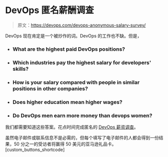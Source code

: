 # DevOps 匿名薪酬调查

> 原文：<https://devops.com/devops-anonymous-salary-survey/>

DevOps 现在肯定是一个被炒作的词。DevOps 的工作也不缺。但是，

*   ### What are the highest paid DevOps positions?

*   ### Which industries pay the highest salary for developers' skills?

*   ### How is your salary compared with people in similar positions in other companies?

*   ### Does higher education mean higher wages?

*   ### Do DevOps men earn more money than devops women?

我们都需要知道这些答案。花点时间完成匿名的 [DevOps 薪资调查](https://www.surveymonkey.com/s/CBN87X3)。

虽然电子邮件或联系信息不是必需的，但每个填写了电子邮件的人都会得到一份结果，50 分之一的受访者将赢得 50 美元的亚马逊礼品卡。
[custom_buttons_shortcode]